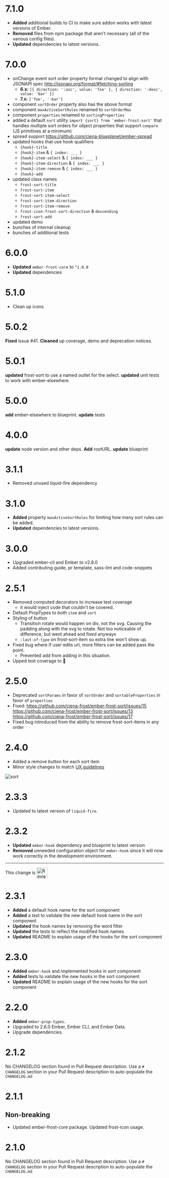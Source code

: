 # 7.1.0

* **Added** additional builds to CI to make sure addon works with latest versions of Ember.
* **Removed** files from npm package that aren't necessary (all of the various config files).
* **Updated** dependencies to latest versions.


# 7.0.0
- onChange event sort order property format changed to align with JSONAPI spec http://jsonapi.org/format/#fetching-sorting
  - **6.x:** `[{ direction: ':asc', value: 'foo' }, { direction: ':desc', value: 'bar' }]`
  - **7.x:** `['foo', '-bar']`
- component `sortOrder` property also has the above format
- component `maxActiveSortRules` renamed to `sortOrderMax`
- component `properties` renamed to `sortingProperties`
- added a default `sort` utility `import {sort} from 'ember-frost-sort'` that handles multiple sort orders for object properties that support `compare` (JS primitives at a minimum)
- spread support https://github.com/ciena-blueplanet/ember-spread
- updated hooks that use hook qualifiers
  - `{hook}-title`
  - `{hook}-item` & `{ index: ___ }`
  - `{hook}-item-select` & `{ index: ___ }`
  - `{hook}-item-direction` & `{ index: ___ }`
  - `{hook}-item-remove` & `{ index: ___ }`
  - `{hook}-add`
- updated class names
  - `frost-sort-title`
  - `frost-sort-item`
  - `frost-sort-item-select`
  - `frost-sort-item-direction`
  - `frost-sort-item-remove`
  - `frost-icon-frost-sort-direction` & `descending`
  - `frost-sort-add`
- updated demo
- bunches of internal cleanup
- bunches of additional tests

# 6.0.0
* **Updated** `ember-frost-core` to `^1.0.0`
* **Updated** dependencies

# 5.1.0
* Clean up icons



# 5.0.2
**Fixed** issue #41. 
**Cleaned** up coverage, demo and deprecation notices.



# 5.0.1
**updated** frost-sort to use a named outlet for the select.
**updated** unit tests to work with ember-elsewhere

# 5.0.0
**add** ember-elsewhere to blueprint.
**update** tests



# 4.0.0
**update** node version and other deps. 
**Add** rootURL. 
**update** blueprint



# 3.1.1

* Removed unused liquid-fire dependency



# 3.1.0

* **Added** property `maxActiveSortRules` for limiting how many sort rules can be added.
* **Updated** dependencies to latest versions.



# 3.0.0
- Upgraded ember-cli and Ember to v2.8.0
- Added contributing guide, pr template, sass-lint and code-snippets

# 2.5.1
- Removed computed decorators to increase test coverage
    - it would inject code that couldn't be covered.
- Default PropTypes to both `item` and `sort`
- Styling of button
    - Transition rotate would happen on div, not the svg. Causing the padding along with the svg to rotate. Not too noticeable of difference, but went ahead and fixed anyways
    - `:last-of-type` on frost-sort-item so extra line won't show up.
- Fixed bug where if user edits url, more filters can be added pass the point. 
    - Prevented add from adding in this situation.
- Upped test coverage to 💯 

# 2.5.0
- Deprecated `sortParams` in favor of `sortOrder` and `sortableProperties` in favor of `properties`
- Fixed: https://github.com/ciena-frost/ember-frost-sort/issues/15
https://github.com/ciena-frost/ember-frost-sort/issues/13
https://github.com/ciena-frost/ember-frost-sort/issues/17
- Fixed bug introduced from the ability to remove frost-sort-items in any order

# 2.4.0

* Added a remove button for each sort item
* Minor style changes to match [UX guidelines](https://confluence.ciena.com/pages/viewpage.action?pageId=175019564)

![sort](https://cloud.githubusercontent.com/assets/8530858/17753369/6799d558-6484-11e6-900f-b22635a39461.png)



# 2.3.3

* Updated to latest version of `liquid-fire`.

# 2.3.2

* **Updated** `ember-hook` dependency and blueprint to latest version
* **Removed** unneeded configuration object for `ember-hook` since it will now work correctly in the development environment.

<!-- Reviewable:start -->
---
This change is [<img src="https://reviewable.io/review_button.svg" height="34" align="absmiddle" alt="Reviewable"/>](https://reviewable.io/reviews/ciena-frost/ember-frost-sort/25)
<!-- Reviewable:end -->


# 2.3.1

* **Added** a default hook name for the sort component
* **Added** a test to validate the new default hook name in the sort component
* **Updated** the hook names by removing the word filter
* **Updated** the tests to reflect the modified hook names
* **Updated** README to explain usage of the hooks for the sort component

# 2.3.0

* **Added** `ember-hook` and implemented hooks in sort component
* **Added** tests to validate the new hooks in the sort component
* **Updated** README to explain usage of the new hooks for the sort component

# 2.2.0

* **Added** `ember-prop-types`.
* Upgraded to 2.6.0 Ember, Ember CLI, and Ember Data.
* Upgrade dependencies.

# 2.1.2
No CHANGELOG section found in Pull Request description.
Use a `# CHANGELOG` section in your Pull Request description to auto-populate the `CHANGELOG.md`

# 2.1.1
## Non-breaking
- Updated ember-frost-core package. Updated frost-icon usage.

# 2.1.0
No CHANGELOG section found in Pull Request description.
Use a `# CHANGELOG` section in your Pull Request description to auto-populate the `CHANGELOG.md`

